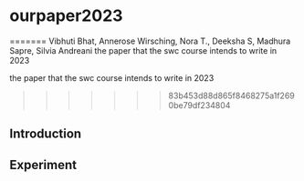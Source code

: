 # ourpaper2023
=======
Vibhuti Bhat, Annerose Wirsching, Nora T., Deeksha S, Madhura Sapre, Silvia Andreani
the paper that the swc course intends to write in 2023

the paper that the swc course intends to write in 2023
>>>>>>> 83b453d88d865f8468275a1f2690be79df234804

## Introduction

## Experiment

